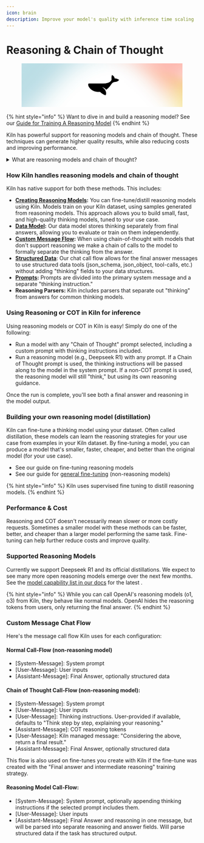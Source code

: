 ```yaml
---
icon: brain
description: Improve your model's quality with inference time scaling
---
```


# Reasoning & Chain of Thought

<figure><img src="../.gitbook/assets/reasoning (1).png" alt=""><figcaption></figcaption></figure>

{% hint style="info" %}
Want to dive in and build a reasoning model? See our [Guide for Training A Reasoning Model](guide-train-a-reasoning-model.md)
{% endhint %}

Kiln has powerful support for reasoning models and chain of thought. These techniques can generate higher quality results, while also reducing costs and improving performance.

<details>

<summary>What are reasoning models and chain of thought?</summary>

Reasoning models and chain of thought (COT) are methods that give models time to "think" before giving a final answer. Their "thinking" takes the form of discussing the request and possible answers in a stream of generated tokens. These additional tokens allow for more complex reasoning, step-by-step thinking, and have been shown to improve the quality of results.&#x20;

These approaches are also known as "inference time scaling," where models improve from spending more compute power at inference time — as opposed to improving by spending more compute at training time.

While similar in some ways, the methods have some differences:

* **Chain of thought** is a method that's been around for a few years, and simply involves asking the model to think before giving an answer. This can be as simple as appending "Think step by step" to your prompt or adding detailed instructions for what the model should "think" about before giving its final answer.
* **Reasoning/thinking models** like Deepseek R1 or OpenAI's O3 are a newer form of inference time compute, where the model itself was trained to develop powerful reasoning skills. These models are trained with reinforcement learning, where the model is rewarded for being correct and penalized when incorrect. This training system uses deep learning to help models develop reasoning skills across a range of domains.

While reasoning models are generally more powerful than chain of thought, it's often worth testing both approaches for your use case. Thinking models strive to reason about everything effectively, but a well-crafted chain of thought prompt from a human expert can often outperform them when developing use-case-specific models/APIs.&#x20;

</details>

### How Kiln handles reasoning models and chain of thought

Kiln has native support for both these methods. This includes:

* [**Creating Reasoning Models**](reasoning-and-chain-of-thought.md#building-your-own-reasoning-model-distillation)**:** You can fine-tune/distill reasoning models using Kiln. Models train on your Kiln dataset, using samples generated from reasoning models. This approach allows you to build small, fast, and high-quality thinking models, tuned to your use case.
* [**Data Model**](../developers/kiln-datamodel.md)**:** Our data model stores thinking separately from final answers, allowing you to evaluate or train on them independently.
* [**Custom Message Flow**](reasoning-and-chain-of-thought.md#custom-message-chat-flow)**:** When using chain-of-thought with models that don't support reasoning we make a chain of calls to the model to formally separate the thinking from the answer.
* [**Structured Data**](structured-data-json.md): Our chat call flow allows for the final answer messages to use structured data tools (json\_schema, json\_object, tool-calls, etc.) without adding "thinking" fields to your data structures.
* [**Prompts**](prompts.md)**:** Prompts are divided into the primary system message and a separate "thinking instruction."
* **Reasoning Parsers:** Kiln includes parsers that separate out "thinking" from answers for common thinking models.

### Using Reasoning or COT in Kiln for inference

Using reasoning models or COT in Kiln is easy! Simply do one of the following:

* Run a model with any "Chain of Thought" prompt selected, including a custom prompt with thinking instructions included.
* Run a reasoning model (e.g., Deepseek R1) with any prompt. If a Chain of Thought prompt is used, the thinking instructions will be passed along to the model in the system prompt. If a non-COT prompt is used, the reasoning model will still "think," but using its own reasoning guidance.

Once the run is complete, you'll see both a final answer and reasoning in the model output.

### Building your own reasoning model (distillation)

Kiln can fine-tune a thinking model using your dataset. Often called distillation, these models can learn the reasoning strategies for your use case from examples in your Kiln dataset. By fine-tuning a model, you can produce a model that's smaller, faster, cheaper, and better than the original model (for your use case).

* See our guide on fine-tuning reasoning models
* See our guide for [general fine-tuning](fine-tuning-guide.md) (non-reasoning models)

{% hint style="info" %}
Kiln uses supervised fine tuning to distill reasoning models.
{% endhint %}

### Performance & Cost

Reasoning and COT doesn't necessarily mean slower or more costly requests. Sometimes a smaller model with these methods can be faster, better, and cheaper than a larger model performing the same task. Fine-tuning can help further reduce costs and improve quality.

### Supported Reasoning Models

Currently we support Deepseek R1 and its official distillations. We expect to see many more open reasoning models emerge over the next few months. See the [model capability list in our docs](models-and-ai-providers.md#included-models-recommended) for the latest .

{% hint style="info" %}
While you can call OpenAI's reasoning models (o1, o3) from Kiln, they behave like normal models. OpenAI hides the reasoning tokens from users, only returning the final answer.
{% endhint %}

### Custom Message Chat Flow

Here's the message call flow Kiln uses for each configuration:

#### Normal Call-Flow (non-reasoning model)

* \[System-Message]: System prompt
* \[User-Message]: User inputs
* \[Assistant-Message]: Final Answer, optionally structured data

#### Chain of Thought Call-Flow (non-reasoning model):

* \[System-Message]: System prompt
* \[User-Message]: User inputs
* \[User-Message]: Thinking instructions. User-provided if available, defaults to "Think step by step, explaining your reasoning."
* \[Assistant-Message]: COT reasoning tokens
* \[User-Message]: Kiln managed message: "Considering the above, return a final result."
* \[Assistant-Message]: Final Answer, optionally structured data

This flow is also used on fine-tunes you create with Kiln if the fine-tune was created with the "Final answer and intermediate reasoning" training strategy.

#### Reasoning Model Call-Flow:

* \[System-Message]: System prompt, optionally appending thinking instructions if the selected prompt includes them.
* \[User-Message]: User inputs
* \[Assistant-Message]: Final Answer and reasoning in one message, but will be parsed into separate reasoning and answer fields. Will parse structured data if the task has structured output.
